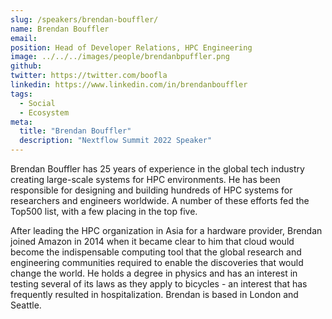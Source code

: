 ```yaml
---
slug: /speakers/brendan-bouffler/
name: Brendan Bouffler
email:
position: Head of Developer Relations, HPC Engineering
image: ../../../images/people/brendanbpuffler.png
github:
twitter: https://twitter.com/boofla
linkedin: https://www.linkedin.com/in/brendanbouffler
tags:
  - Social
  - Ecosystem
meta:
  title: "Brendan Bouffler"
  description: "Nextflow Summit 2022 Speaker"
---
```

Brendan Bouffler has 25 years of experience in the global tech industry creating large-scale systems for HPC environments. He has been responsible for designing and building hundreds of HPC systems for researchers and engineers worldwide. A number of these efforts fed the Top500 list, with a few placing in the top five.

After leading the HPC organization in Asia for a hardware provider, Brendan joined Amazon in 2014 when it became clear to him that cloud would become the indispensable computing tool that the global research and engineering communities required to enable the discoveries that would change the world. He holds a degree in physics and has an interest in testing several of its laws as they apply to bicycles - an interest that has frequently resulted in hospitalization. Brendan is based in London and Seattle.
